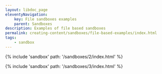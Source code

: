 ```yaml
---
layout: libdoc_page
eleventyNavigation:
    key: File sandboxes examples
    parent: Sandboxes
description: Examples of file based sandboxes
permalink: creating-content/sandboxes/file-based-examples/index.html
tags:
    - sandbox
---
```

{% include 'sandbox' path: '/sandboxes/2/index.html' %}

{% include 'sandbox' path: '/sandboxes/3/index.html' %}
